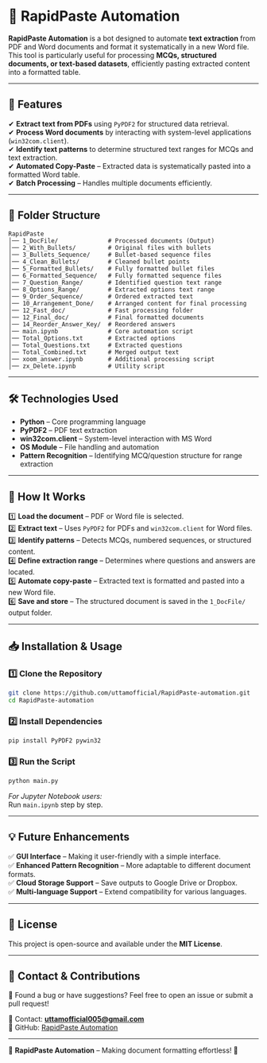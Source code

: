 # 🚀 RapidPaste Automation  

**RapidPaste Automation** is a bot designed to automate **text extraction** from PDF and Word documents and format it systematically in a new Word file. This tool is particularly useful for processing **MCQs, structured documents, or text-based datasets**, efficiently pasting extracted content into a formatted table.

---

## 📌 Features  

✔ **Extract text from PDFs** using `PyPDF2` for structured data retrieval.  
✔ **Process Word documents** by interacting with system-level applications (`win32com.client`).  
✔ **Identify text patterns** to determine structured text ranges for MCQs and text extraction.  
✔ **Automated Copy-Paste** – Extracted data is systematically pasted into a formatted Word table.  
✔ **Batch Processing** – Handles multiple documents efficiently.  

---

## 📂 Folder Structure  
```
RapidPaste
│── 1_DocFile/              # Processed documents (Output)
│── 2_With_Bullets/         # Original files with bullets
│── 3_Bullets_Sequence/     # Bullet-based sequence files
│── 4_Clean_Bullets/        # Cleaned bullet points
│── 5_Formatted_Bullets/    # Fully formatted bullet files
│── 6_Formatted_Sequence/   # Fully formatted sequence files
│── 7_Question_Range/       # Identified question text range
│── 8_Options_Range/        # Extracted options text range
│── 9_Order_Sequence/       # Ordered extracted text
│── 10_Arrangement_Done/    # Arranged content for final processing
│── 12_Fast_doc/            # Fast processing folder
│── 12_Final_doc/           # Final formatted documents
│── 14_Reorder_Answer_Key/  # Reordered answers
│── main.ipynb              # Core automation script
│── Total_Options.txt       # Extracted options
│── Total_Questions.txt     # Extracted questions
│── Total_Combined.txt      # Merged output text
│── xoom_answer.ipynb       # Additional processing script
│── zx_Delete.ipynb         # Utility script
```

---

## 🛠️ Technologies Used  
- **Python** – Core programming language  
- **PyPDF2** – PDF text extraction  
- **win32com.client** – System-level interaction with MS Word  
- **OS Module** – File handling and automation  
- **Pattern Recognition** – Identifying MCQ/question structure for range extraction  

---

## 📖 How It Works  
1️⃣ **Load the document** – PDF or Word file is selected.  
2️⃣ **Extract text** – Uses `PyPDF2` for PDFs and `win32com.client` for Word files.  
3️⃣ **Identify patterns** – Detects MCQs, numbered sequences, or structured content.  
4️⃣ **Define extraction range** – Determines where questions and answers are located.  
5️⃣ **Automate copy-paste** – Extracted text is formatted and pasted into a new Word file.  
6️⃣ **Save and store** – The structured document is saved in the `1_DocFile/` output folder.  

---

## 📥 Installation & Usage  

### 1️⃣ Clone the Repository  
```bash
git clone https://github.com/uttamofficial/RapidPaste-automation.git
cd RapidPaste-automation
```

### 2️⃣ Install Dependencies  
```bash
pip install PyPDF2 pywin32
```

### 3️⃣ Run the Script  
```bash
python main.py
```
*For Jupyter Notebook users:*  
Run `main.ipynb` step by step.  

---

## 💡 Future Enhancements  
✅ **GUI Interface** – Making it user-friendly with a simple interface.  
✅ **Enhanced Pattern Recognition** – More adaptable to different document formats.  
✅ **Cloud Storage Support** – Save outputs to Google Drive or Dropbox.  
✅ **Multi-language Support** – Extend compatibility for various languages.  

---

## 📜 License  
This project is open-source and available under the **MIT License**.  

---

## 📩 Contact & Contributions  
💬 Found a bug or have suggestions? Feel free to open an issue or submit a pull request!  

📧 Contact: **uttamofficial005@gmail.com**  
🔗 GitHub: [RapidPaste Automation](https://github.com/uttamofficial/RapidPaste-automation.git)  

---

🚀 **RapidPaste Automation** – Making document formatting effortless! 🚀  



